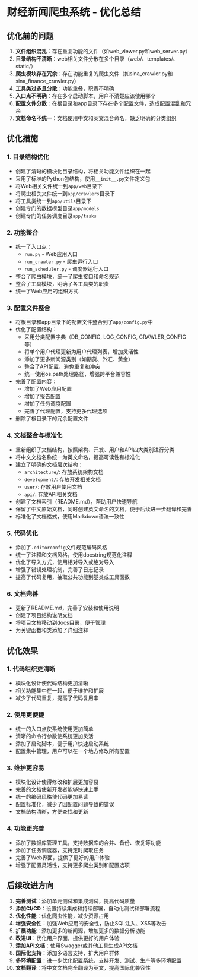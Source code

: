 # 财经新闻爬虫系统 - 优化总结

## 优化前的问题

1. **文件组织混乱**：存在重复功能的文件（如web_viewer.py和web_server.py）
2. **目录结构不清晰**：web相关文件分散在多个目录（web/、templates/、static/）
3. **爬虫模块存在冗余**：存在功能重复的爬虫文件（如sina_crawler.py和sina_finance_crawler.py）
4. **工具类过多且分散**：功能重叠，职责不明确
5. **入口点不明确**：存在多个启动脚本，用户不清楚应该使用哪个
6. **配置文件分散**：在根目录和app目录下存在多个配置文件，造成配置混乱和冗余
7. **文档命名不统一**：文档使用中文和英文混合命名，缺乏明确的分类组织

## 优化措施

### 1. 目录结构优化

- 创建了清晰的模块化目录结构，将相关功能文件组织在一起
- 采用了标准的Python包结构，使用`__init__.py`文件定义包
- 将Web相关文件统一到`app/web`目录下
- 将爬虫相关文件统一到`app/crawlers`目录下
- 将工具类统一到`app/utils`目录下
- 创建专门的数据模型目录`app/models`
- 创建专门的任务调度目录`app/tasks`

### 2. 功能整合

- 统一了入口点：
  - `run.py` - Web应用入口
  - `run_crawler.py` - 爬虫运行入口
  - `run_scheduler.py` - 调度器运行入口
- 整合了爬虫模块，统一了爬虫接口和命名规范
- 整合了工具模块，明确了各工具类的职责
- 统一了Web应用的组织方式

### 3. 配置文件整合

- 将根目录和app目录下的配置文件整合到了`app/config.py`中
- 优化了配置结构：
  - 采用分类配置字典（DB_CONFIG, LOG_CONFIG, CRAWLER_CONFIG等）
  - 将单个用户代理更新为用户代理列表，增加灵活性
  - 添加了更多新闻源类别（如期货、外汇、黄金）
  - 整合了API配置，避免重复和冲突
  - 统一使用os.path处理路径，增强跨平台兼容性
- 完善了配置内容：
  - 增加了Web应用配置
  - 增加了报告配置
  - 增加了任务调度配置
  - 完善了代理配置，支持更多代理选项
- 删除了根目录下的冗余配置文件

### 4. 文档整合与标准化

- 重新组织了文档结构，按照架构、开发、用户和API四大类别进行分类
- 将中文文档名称统一为英文命名，提高可读性和标准化
- 建立了明确的文档层次结构：
  - `architecture/`: 存放系统架构文档
  - `development/`: 存放开发相关文档
  - `user/`: 存放用户使用文档
  - `api/`: 存放API相关文档
- 创建了文档索引（README.md），帮助用户快速导航
- 保留了中文原始文档，同时创建英文命名的文档，便于后续进一步翻译和完善
- 标准化了文档格式，使用Markdown语法一致性

### 5. 代码优化

- 添加了`.editorconfig`文件规范编码风格
- 统一了注释和文档风格，使用docstring规范化注释
- 优化了导入方式，使用相对导入或绝对导入
- 增强了错误处理机制，完善了日志记录
- 提高了代码复用，抽取公共功能到基类或工具函数

### 6. 文档完善

- 更新了README.md，完善了安装和使用说明
- 创建了项目结构说明文档
- 将项目文档移动到docs目录，便于管理
- 为关键函数和类添加了详细注释

## 优化效果

### 1. 代码组织更清晰

- 模块化设计使代码结构更加清晰
- 相关功能集中在一起，便于维护和扩展
- 减少了代码重复，提高了代码复用率

### 2. 使用更便捷

- 统一的入口点使系统使用更加简单
- 清晰的命令行参数使系统更加灵活
- 添加了启动脚本，便于用户快速启动系统
- 配置集中管理，用户可以在一个地方修改所有配置

### 3. 维护更容易

- 模块化设计使得修改和扩展更加容易
- 完善的文档使新开发者能够快速上手
- 统一的编码风格使代码更加易读
- 配置标准化，减少了因配置问题导致的错误
- 文档结构清晰，方便查找和更新

### 4. 功能更完善

- 添加了数据库管理工具，支持数据库的合并、备份、恢复等功能
- 添加了任务调度器，支持定时爬取任务
- 完善了Web界面，提供了更好的用户体验
- 增强了配置灵活性，支持更多爬虫类别和配置选项

## 后续改进方向

1. **完善测试**：添加单元测试和集成测试，提高代码质量
2. **添加CI/CD**：设置持续集成和持续部署，自动化测试和部署流程
3. **优化性能**：优化爬虫性能，减少资源占用
4. **增强安全性**：加强Web应用的安全性，防止SQL注入、XSS等攻击
5. **扩展功能**：添加更多的新闻源，增加更多的数据分析功能
6. **改进UI**：优化用户界面，提供更好的用户体验
7. **添加API文档**：使用Swagger或其他工具生成API文档
8. **国际化支持**：添加多语言支持，扩大用户群体
9. **多环境配置**：进一步优化配置系统，支持开发、测试、生产等多环境配置
10. **文档翻译**：将中文文档完全翻译为英文，提高国际化兼容性 
